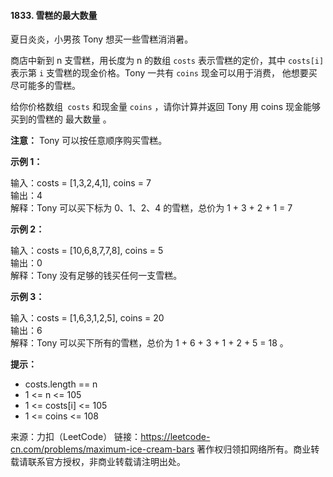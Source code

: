 #### 1833. 雪糕的最大数量

夏日炎炎，小男孩 Tony 想买一些雪糕消消暑。

商店中新到 n 支雪糕，用长度为 n 的数组 `costs` 表示雪糕的定价，其中 `costs[i]` 表示第 `i` 支雪糕的现金价格。Tony 一共有 `coins` 现金可以用于消费，
他想要买尽可能多的雪糕。

给你价格数组` costs` 和现金量 `coins` ，请你计算并返回 Tony 用 coins 现金能够买到的雪糕的 最大数量 。

**注意：** Tony 可以按任意顺序购买雪糕。



**示例 1：**

输入：costs = [1,3,2,4,1], coins = 7  
输出：4  
解释：Tony 可以买下标为 0、1、2、4 的雪糕，总价为 1 + 3 + 2 + 1 = 7


**示例 2：**

输入：costs = [10,6,8,7,7,8], coins = 5  
输出：0  
解释：Tony 没有足够的钱买任何一支雪糕。


**示例 3：**

输入：costs = [1,6,3,1,2,5], coins = 20  
输出：6  
解释：Tony 可以买下所有的雪糕，总价为 1 + 6 + 3 + 1 + 2 + 5 = 18 。


**提示：**

 + costs.length == n  
 + 1 <= n <= 105  
 + 1 <= costs[i] <= 105  
 + 1 <= coins <= 108  


来源：力扣（LeetCode）
链接：https://leetcode-cn.com/problems/maximum-ice-cream-bars
著作权归领扣网络所有。商业转载请联系官方授权，非商业转载请注明出处。